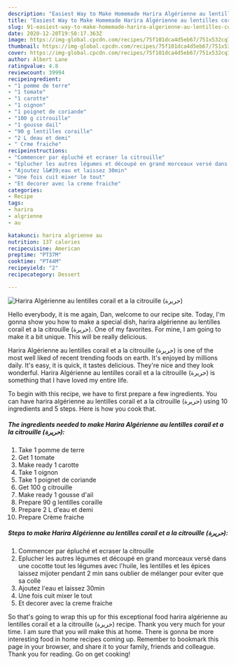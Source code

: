 ```yaml
---
description: "Easiest Way to Make Homemade Harira Algérienne au lentilles corail et a la citrouille (حريرة)"
title: "Easiest Way to Make Homemade Harira Algérienne au lentilles corail et a la citrouille (حريرة)"
slug: 91-easiest-way-to-make-homemade-harira-algerienne-au-lentilles-corail-et-a-la-citrouille
date: 2020-12-20T19:58:17.363Z
image: https://img-global.cpcdn.com/recipes/75f101dca4d5eb67/751x532cq70/harira-algerienne-au-lentilles-corail-et-a-la-citrouille-حريرة-photo-principale-de-la-recette.jpg
thumbnail: https://img-global.cpcdn.com/recipes/75f101dca4d5eb67/751x532cq70/harira-algerienne-au-lentilles-corail-et-a-la-citrouille-حريرة-photo-principale-de-la-recette.jpg
cover: https://img-global.cpcdn.com/recipes/75f101dca4d5eb67/751x532cq70/harira-algerienne-au-lentilles-corail-et-a-la-citrouille-حريرة-photo-principale-de-la-recette.jpg
author: Albert Lane
ratingvalue: 4.8
reviewcount: 39994
recipeingredient:
- "1 pomme de terre"
- "1 tomate"
- "1 carotte"
- "1 oignon"
- "1 poignet de coriande"
- "100 g citrouille"
- "1 gousse dail"
- "90 g lentilles coraille"
- "2 L deau et demi"
- " Crme fraiche"
recipeinstructions:
- "Commencer par épluché et ecraser la citrouille"
- "Eplucher les autres légumes et découpé en grand morceaux versé dans une cocotte tout les légumes avec l&#39;huile, les lentilles et les épices laissez mijoter pendant 2 min sans oublier de mélanger pour eviter que sa colle"
- "Ajoutez l&#39;eau et laissez 30min"
- "Une fois cuit mixer le tout"
- "Et decorer avec la creme fraiche"
categories:
- Recipe
tags:
- harira
- algrienne
- au

katakunci: harira algrienne au 
nutrition: 137 calories
recipecuisine: American
preptime: "PT37M"
cooktime: "PT44M"
recipeyield: "2"
recipecategory: Dessert

---
```



![Harira Algérienne au lentilles corail et a la citrouille (حريرة)](https://img-global.cpcdn.com/recipes/75f101dca4d5eb67/751x532cq70/harira-algerienne-au-lentilles-corail-et-a-la-citrouille-حريرة-photo-principale-de-la-recette.jpg)

Hello everybody, it is me again, Dan, welcome to our recipe site. Today, I'm gonna show you how to make a special dish, harira algérienne au lentilles corail et a la citrouille (حريرة). One of my favorites. For mine, I am going to make it a bit unique. This will be really delicious.



Harira Algérienne au lentilles corail et a la citrouille (حريرة) is one of the most well liked of recent trending foods on earth. It's enjoyed by millions daily. It's easy, it is quick, it tastes delicious. They're nice and they look wonderful. Harira Algérienne au lentilles corail et a la citrouille (حريرة) is something that I have loved my entire life.


To begin with this recipe, we have to first prepare a few ingredients. You can have harira algérienne au lentilles corail et a la citrouille (حريرة) using 10 ingredients and 5 steps. Here is how you cook that.

<!--inarticleads1-->

##### The ingredients needed to make Harira Algérienne au lentilles corail et a la citrouille (حريرة):

1. Take 1 pomme de terre
1. Get 1 tomate
1. Make ready 1 carotte
1. Take 1 oignon
1. Take 1 poignet de coriande
1. Get 100 g citrouille
1. Make ready 1 gousse d&#39;ail
1. Prepare 90 g lentilles coraille
1. Prepare 2 L d&#39;eau et demi
1. Prepare  Crème fraiche




<!--inarticleads2-->

##### Steps to make Harira Algérienne au lentilles corail et a la citrouille (حريرة):

1. Commencer par épluché et ecraser la citrouille
1. Eplucher les autres légumes et découpé en grand morceaux versé dans une cocotte tout les légumes avec l&#39;huile, les lentilles et les épices laissez mijoter pendant 2 min sans oublier de mélanger pour eviter que sa colle
1. Ajoutez l&#39;eau et laissez 30min
1. Une fois cuit mixer le tout
1. Et decorer avec la creme fraiche




So that's going to wrap this up for this exceptional food harira algérienne au lentilles corail et a la citrouille (حريرة) recipe. Thank you very much for your time. I am sure that you will make this at home. There is gonna be more interesting food in home recipes coming up. Remember to bookmark this page in your browser, and share it to your family, friends and colleague. Thank you for reading. Go on get cooking!
